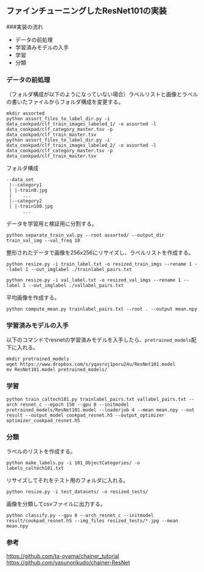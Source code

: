 ## ファインチューニングしたResNet101の実装
###実装の流れ
* データの前処理
* 学習済みモデルの入手
* 学習
* 分類

### データの前処理
（フォルダ構成が以下のようになっていない場合）ラベルリストと画像とラベルの書いたファイルからフォルダ構成を変更する。

```
mkdir assorted
python assort_files_to_label_dir.py -i data_cookpad/clf_train_images_labeled_1/ -o assorted -l data_cookpad/clf_category_master.tsv -p data_cookpad/clf_train_master.tsv
python assort_files_to_label_dir.py -i data_cookpad/clf_train_images_labeled_2/ -o assorted -l data_cookpad/clf_category_master.tsv -p data_cookpad/clf_train_master.tsv
```
フォルダ構成
```
--data_set
 |--category1
 | |-train0.jpg
 |    ...
 |--category2
 | |-train100.jpg
      ...
```


データを学習用と検証用に分割する。
```
python separate_train_val.py --root assorted/ --output_dir train_val_img --val_freq 10
```

整形されたデータで画像を256x256にリサイズし、ラベルリストを作成する。
```
python resize.py -i train_label.txt -o resized_train_imgs --rename 1 --label 1 --out_imglabel ./trainlabel_pairs.txt 
```

```
python resize.py -i val_label.txt -o resized_val_imgs --rename 1 --label 1 --out_imglabel ./vallabel_pairs.txt
```

平均画像を作成する。
```
python compute_mean.py trainlabel_pairs.txt --root . --output mean.npy
```


### 学習済みモデルの入手
以下のコマンドでresnetの学習済みモデルを入手したら、``pretrained_models``配下に入れる。
```
mkdir pretrained_models
wget https://www.dropbox.com/s/yqasroj1poru24u/ResNet101.model
mv ResNet101.model pretrained_models/
```

### 学習

```
python train_caltech101.py trainlabel_pairs.txt vallabel_pairs.txt --arch resnet_c --epoch 150 --gpu 0 --initmodel pretrained_models/ResNet101.model --loaderjob 4 --mean mean.npy --out result --output_model cookpad_resnet.h5 --output_optimizer optimizer_cookpad_resnet.h5
```

### 分類
ラベルのリストを作成する。
```
python make_labels.py -i 101_ObjectCategories/ -o labels_caltech101.txt
```

リサイズしてそれをテスト用のフォルダに入れる。
```
python resize.py -i test_datasets/ -o resized_tests/
```

画像を分類してcsvファイルに出力する。
```
python classify.py --gpu 0 --arch resnet_c --initmodel result/cookpad_resnet.h5 --img_files resized_tests/*.jpg --mean mean.npy
```


### 参考
https://github.com/ta-oyama/chainer_tutorial
https://github.com/yasunorikudo/chainer-ResNet